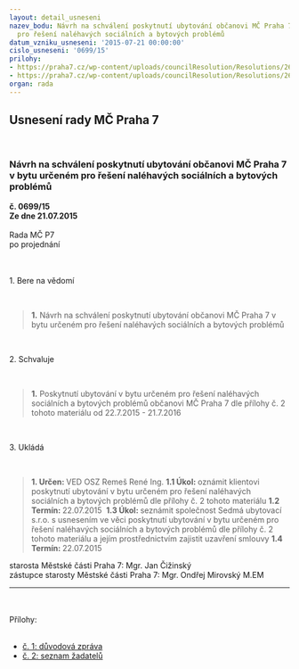 ```yaml
---
layout: detail_usneseni
nazev_bodu: Návrh na schválení poskytnutí ubytování občanovi MČ Praha 7 v bytu určeném
  pro řešení naléhavých sociálních a bytových problémů
datum_vzniku_usneseni: '2015-07-21 00:00:00'
cislo_usneseni: '0699/15'
prilohy:
- https://praha7.cz/wp-content/uploads/councilResolution/Resolutions/26150/699_15_pril1.doc
- https://praha7.cz/wp-content/uploads/councilResolution/Resolutions/26150/699_15_pril2.doc
organ: rada
---
```

<div id="ucUsn_pList" class="usn">
	<span><h2>Usnesení rady MČ Praha 7 </h2>
<br></span><div class="standBody">
<span><h3>Návrh na schválení poskytnutí ubytování občanovi MČ Praha 7 v bytu určeném pro řešení naléhavých sociálních a bytových problémů</h3></span><div class="center">
		<strong>č. 0699/15</strong><br>
	</div>
<div class="center">
		<strong>Ze dne 21.07.2015</strong><br><br>
	</div>Rada MČ P7<br>po projednání<br><br><br><p>1. Bere na vědomí </p>
<br><blockquote>
<strong>1.</strong> Návrh na schválení poskytnutí ubytování občanovi MČ Praha 7 v bytu určeném pro řešení naléhavých sociálních a bytových problémů </blockquote>
<br><p>2. Schvaluje </p>
<br><blockquote>
<strong>1.</strong> Poskytnutí ubytování v bytu určeném pro řešení naléhavých sociálních a bytových problémů občanovi MČ Praha 7 dle přílohy č. 2 tohoto materiálu od 22.7.2015 - 21.7.2016 </blockquote>
<br><p>3. Ukládá </p>
<br><blockquote>
<strong>1. Určen: </strong>VED OSZ Remeš René Ing. <strong>1.1 Úkol: </strong>oznámit klientovi poskytnutí ubytování v bytu určeném pro řešení naléhavých sociálních a bytových problémů dle přílohy č. 2 tohoto materiálu <strong>1.2 Termín: </strong>22.07.2015  <strong>1.3 Úkol: </strong>seznámit společnost Sedmá ubytovací s.r.o. s usnesením ve věci poskytnutí ubytování v bytu určeném pro řešení naléhavých sociálních a bytových problémů dle přílohy č. 2 tohoto materiálu a jejím prostřednictvím zajistit uzavření smlouvy <strong>1.4 Termín: </strong>22.07.2015 </blockquote>starosta Městské části Praha 7: Mgr. Jan Čižinský<br>zástupce starosty Městské části Praha 7: Mgr. Ondřej Mirovský M.EM <br><hr>
<br><br>Přílohy: <br><ul>
<br><li>
<a href="/zdroj.aspx?typ=4&amp;Id=65017&amp;sh=-858859051" target="_blank" title="Odkaz na soubor - 23 kB - nové okno">č. 1: důvodová zpráva</a> <br>
</li>
<li><a href="/zdroj.aspx?typ=4&amp;Id=65027&amp;sh=2101855477" target="_blank" title="Odkaz na soubor - 20 kB - nové okno">č. 2: seznam žadatelů</a></li>
</ul>
</div>
</div>